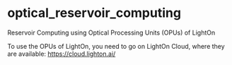 # optical_reservoir_computing
Reservoir Computing using Optical Processing Units (OPUs) of LightOn

To use the OPUs of LightOn, you need to go on LightOn Cloud, where they are available: https://cloud.lighton.ai/
